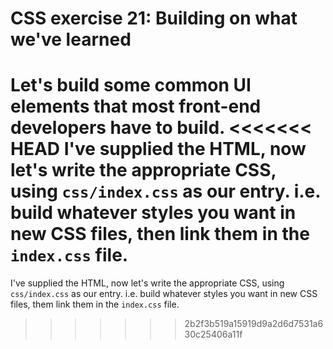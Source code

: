 # CSS exercise 21: Building on what we've learned

Let's build some common UI elements that most front-end developers have to build.
<<<<<<< HEAD
I've supplied the HTML, now let's write the appropriate CSS, using `css/index.css` as our entry. i.e. build whatever styles you want in new CSS files, then link them in the `index.css` file.
=======
I've supplied the HTML, now let's write the appropriate CSS, using `css/index.css` as our entry. i.e. build whatever styles you want in new CSS files, them link them in the `index.css` file.
>>>>>>> 2b2f3b519a15919d9a2d6d7531a630c25406a11f

